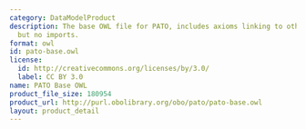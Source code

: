```yaml
---
category: DataModelProduct
description: The base OWL file for PATO, includes axioms linking to other ontologies
  but no imports.
format: owl
id: pato-base.owl
license:
  id: http://creativecommons.org/licenses/by/3.0/
  label: CC BY 3.0
name: PATO Base OWL
product_file_size: 180954
product_url: http://purl.obolibrary.org/obo/pato/pato-base.owl
layout: product_detail
---
```

